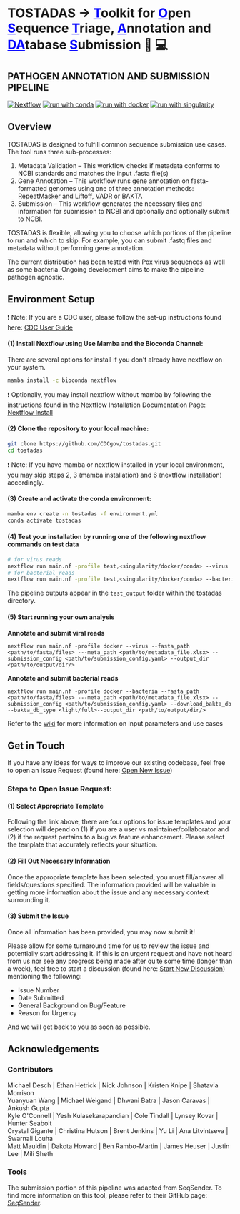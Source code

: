 # TOSTADAS &#8594; <span style="color:blue"><u>**T**</u></span>oolkit for <span style="color:blue"><u>**O**</u></span>pen <span style="color:blue"><u>**S**</u></span>equence <span style="color:blue"><u>**T**</u></span>riage, <span style="color:blue"><u>**A**</u></span>nnotation and <span style="color:blue"><u>**DA**</u></span>tabase <span style="color:blue"><u>**S**</u></span>ubmission :dna: :computer:

## PATHOGEN ANNOTATION AND SUBMISSION PIPELINE

<!-- [![GitHub Downloads](https://img.shields.io/github/downloads/CDCgov/tostadas/total.svg?style=social&logo=github&label=Download)](https://github.com/CDCgov/tostadas/releases) -->
[![Nextflow](https://img.shields.io/badge/nextflow%20DSL2-%E2%89%A521.10.3-23aa62.svg?labelColor=000000)](https://www.nextflow.io/) [![run with conda](http://img.shields.io/badge/run%20with-conda-3EB049?labelColor=000000&logo=anaconda)](https://docs.conda.io/en/latest/) [![run with docker](https://img.shields.io/badge/run%20with-docker-0db7ed?labelColor=000000&logo=docker)](https://www.docker.com/) [![run with singularity](https://img.shields.io/badge/run%20with-singularity-1d355c.svg?labelColor=000000)](https://sylabs.io/docs/)

## Overview
 TOSTADAS is designed to fulfill common sequence submission use cases. The tool runs three sub-processes: 
1. Metadata Validation – This workflow checks if metadata conforms to NCBI standards and matches the input .fasta file(s)
2. Gene Annotation – This workflow runs gene annotation on fasta-formatted genomes using one of three annotation methods: RepeatMasker and Liftoff, VADR or BAKTA
3. Submission – This workflow generates the necessary files and information for submission to NCBI and optionally and optionally submit to NCBI. 

TOSTADAS is flexible, allowing you to choose which portions of the pipeline to run and which to skip. For example, you can submit .fastq files and metadata without performing gene annotation.   

 The current distribution has been tested with Pox virus sequences as well as some bacteria. Ongoing development aims to make the pipeline pathogen agnostic.

## Environment Setup 

:exclamation: Note: If you are a CDC user, please follow the set-up instructions found here: [CDC User Guide](Link)

#### (1) Install Nextflow using Use Mamba and the Bioconda Channel:

There are several options for install if you don't already have nextflow on your system. 

```bash
mamba install -c bioconda nextflow
```
:exclamation: Optionally, you may install nextflow without mamba by following the instructions found in the Nextflow Installation Documentation Page: [Nextflow Install](https://www.nextflow.io/docs/latest/getstarted.html)

#### (2) Clone the repository to your local machine:  
```bash
git clone https://github.com/CDCgov/tostadas.git
cd tostadas
```
:exclamation: Note: If you have mamba or nextflow installed in your local environment, you may skip steps 2, 3 (mamba installation) and 6 (nextflow installation) accordingly. 

#### (3) Create and activate the conda environment: 

```bash
mamba env create -n tostadas -f environment.yml
conda activate tostadas
```
#### (4) Test your installation by running one of the following nextflow commands on test data

```bash
# for virus reads
nextflow run main.nf -profile test,<singularity/docker/conda> --virus
# for bacterial reads
nextflow run main.nf -profile test,<singularity/docker/conda> --bacteria 
```
The pipeline outputs appear in the ```test_output``` folder within the tostadas directory. 

#### (5) Start running your own analysis
**Annotate and submit viral reads**
```{bash}
nextflow run main.nf -profile docker --virus --fasta_path <path/to/fasta/files> ---meta_path <path/to/metadata_file.xlsx> --submission_config <path/to/submission_config.yaml> --output_dir <path/to/output/dir/>
```
**Annotate and submit bacterial reads**
```{bash}
nextflow run main.nf -profile docker --bacteria --fasta_path <path/to/fasta/files> ---meta_path <path/to/metadata_file.xlsx> --submission_config <path/to/submission_config.yaml> --download_bakta_db --bakta_db_type <light/full>--output_dir <path/to/output/dir/>
```
Refer to the [wiki](https://github.com/CDCgov/tostadas/wiki) for more information on input parameters and use cases 

## Get in Touch

If you have any ideas for ways to improve our existing codebase, feel free to open an Issue Request (found here: [Open New Issue](https://github.com/CDCgov/tostadas/issues/new/choose))

### Steps to Open Issue Request:
  
#### **(1) Select Appropriate Template**
  Following the link above, there are four options for issue templates and your selection will depend on (1) if you are a user vs maintainer/collaborator and (2) if the request pertains to a bug vs feature enhancement. Please select the template that accurately reflects your situation. 

#### **(2) Fill Out Necessary Information**
  Once the appropriate template has been selected, you must fill/answer all fields/questions specified. The information provided will be valuable in getting more information about the issue and any necessary context surrounding it.

#### **(3) Submit the Issue**

Once all information has been provided, you may now submit it!

Please allow for some turnaround time for us to review the issue and potentially start addressing it. If this is an urgent request and have not heard from us nor see any progress being made after quite some time (longer than a week), feel free to start a discussion (found here: [Start New Discussion](https://github.com/CDCgov/tostadas/discussions)) mentioning the following: 
  * Issue Number 
  * Date Submitted
  * General Background on Bug/Feature 
  * Reason for Urgency

  And we will get back to you as soon as possible. 

## Acknowledgements
  ### Contributors
  Michael Desch | Ethan Hetrick | Nick Johnson | Kristen Knipe | Shatavia Morrison\
  Yuanyuan Wang | Michael Weigand | Dhwani Batra | Jason Caravas | Ankush Gupta\
  Kyle O'Connell | Yesh Kulasekarapandian |  Cole Tindall | Lynsey Kovar | Hunter Seabolt\
  Crystal Gigante | Christina Hutson | Brent Jenkins | Yu Li | Ana Litvintseva | Swarnali Louha\
  Matt Mauldin | Dakota Howard | Ben Rambo-Martin | James Heuser | Justin Lee | Mili Sheth
  ### Tools
  The submission portion of this pipeline was adapted from SeqSender. To find more information on this tool, please refer to their GitHub page: [SeqSender](https://github.com/CDCgov/seqsender). 
